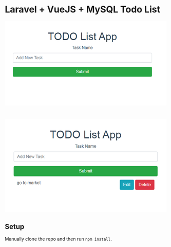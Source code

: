 # Laravel + VueJS + MySQL Todo List

![VueJS Todo](../screenshots/vue-todo.PNG)
#
![VueJS Todo](../screenshots/vue-todo2.PNG)


## Setup

Manually clone the repo and then run `npm install`.